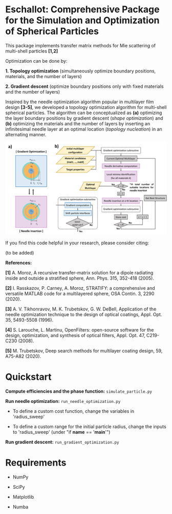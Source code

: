 # Eschallot: Comprehensive Package for the Simulation and Optimization of Spherical Particles

This package implements transfer matrix methods for Mie scattering of multi-shell particles **[1,2]**

Optimization can be done by:

**1. Topology optimization** (simultaneously optimize boundary positions, materials, and the number of layers)

**2. Gradient descent** (optimize boundary positions only with fixed materials and the number of layers)

Inspired by the needle optimization algorithm popular in multilayer film design **[3-5]**, we developed a topology optimization algorithm for multi-shell spherical particles. The algorithm can be conceptualized as **(a)** optimizing the layer boundary positions by gradient descent (*shape optimization*) and **(b)** optimizing the materials and the number of layers by inserting an infinitesimal needle layer at an optimal location (*topology nucleation*) in an alternating manner.

![](flowchart.png)

If you find this code helpful in your research, please consider citing:

(to be added)

**References:**

**[1]** A. Moroz, A recursive transfer-matrix solution for a dipole radiating inside and outside a stratified sphere, Ann. Phys. 315, 352-418 (2005).

**[2]** I. Rasskazov, P. Carney, A. Moroz, STRATIFY: a comprehensive and versatile MATLAB code for a multilayered sphere, OSA Contin. 3, 2290 (2020).

**[3]** A. V. Tikhonravov, M. K. Trubetskov, G. W. DeBell, Application of the needle optimization technique to the design of optical coatings, Appl. Opt. 35, 5493-5508 (1996).

**[4]** S. Larouche, L. Martinu, OpenFilters: open-source software for the design, optimization, and synthesis of optical filters, Appl. Opt. 47, C219-C230 (2008).

**[5]** M. Trubetskov, Deep search methods for multilayer coating design, 59, A75-A82 (2020).

# Quickstart

**Compute efficiencies and the phase function:** `simulate_particle.py`

**Run needle optimization:** `run_needle_optimization.py`

- To define a custom cost function, change the variables in 'radius_sweep'

- To define a custom range for the initial particle radius, change the inputs to 'radius_sweep' (under "if __name__ == '__main__'")

**Run gradient descent:** `run_gradient_optimization.py`

# Requirements

- NumPy

- SciPy

- Matplotlib

- Numba
